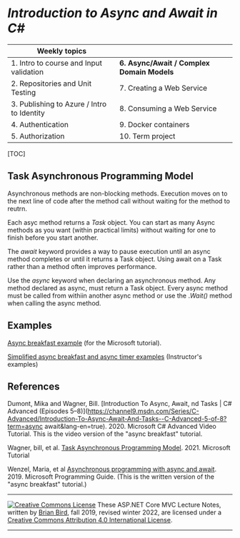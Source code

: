 # *Introduction to Async and Await in C#*

| Weekly topics                              |                                            |
| ------------------------------------------ | ------------------------------------------ |
| 1. Intro to course and Input validation    | **6. Async/Await / Complex Domain Models** |
| 2. Repositories and Unit Testing           | 7. Creating a Web Service                  |
| 3. Publishing to Azure / Intro to Identity | 8. Consuming a Web Service                 |
| 4. Authentication                          | 9. Docker containers                       |
| 5. Authorization                           | 10. Term project                           |


[TOC]

## Task Asynchronous Programming Model

Asynchronous methods are non-blocking methods. Execution moves on to the next line  of code after the method call without waiting for the method to reutrn.

Each asyc method returns a *Task* object. You can start as many Async methods as you want (within  practical limits) without waiting for one to finish before you start  another.

The *await* keyword provides a way to pause execution until an async method  completes or until it returns a Task object. Using await on a Task  rather than a method often improves performance.

Use the *async* keyword when declaring an asynchronous method. Any method declared as  async, must return a Task object. Every async method must be called from withiin another async method or use the .*Wait()* method when calling the async method.

## Examples

[Async breakfast example](https://github.com/dotnet/docs/tree/main/docs/csharp/programming-guide/concepts/async/snippets/index) (for the Microsoft tutorial).

[Simplified async breakfast and async timer examples](https://github.com/LCC-CIT/AsyncAwaitDemo) (Instructor's examples)

## References

Dumont, Mika and Wagner, Bill. [Introduction To Async, Await, nd Tasks | C# Advanced \(Episodes 5&ndash;8\)](https://channel9.msdn.com/Series/C-Advanced/Introduction-To-Async-Await-And-Tasks--C-Advanced-5-of-8?term=async await&lang-en=true). 2020. Microsoft C# Advanced Video Tutorial. This is the video version of the "async breakfast" tutorial.

Wagner, bill, et al. [Task Asynchronous Programming Model](https://docs.microsoft.com/en-us/dotnet/csharp/programming-guide/concepts/async/task-asynchronous-programming-model). 2021. Microsoft Tutorial

Wenzel, Maria, et al [Asynchronous programming with async and await](https://docs.microsoft.com/en-us/dotnet/csharp/programming-guide/concepts/async/). 2019. Microsoft Programming Guide. (This is the written version of the "async breakfast" tutorial.)

 

------

[![Creative Commons License](https://i.creativecommons.org/l/by/4.0/88x31.png)](http://creativecommons.org/licenses/by/4.0/) These ASP.NET Core MVC Lecture Notes, written by [Brian Bird](https://profbird.dev), fall 2019, revised winter 2022, are licensed under a [Creative Commons Attribution 4.0 International License](http://creativecommons.org/licenses/by/4.0/). 

------

 